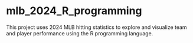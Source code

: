 # mlb_2024_R_programming
This project uses 2024 MLB hitting statistics to explore and visualize team and player performance using the R programming language.
